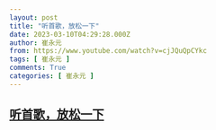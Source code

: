 ```yaml
---
layout: post
title: "听首歌，放松一下"
date: 2023-03-10T04:29:28.000Z
author: 崔永元
from: https://www.youtube.com/watch?v=cjJQuQpCYkc
tags: [ 崔永元 ]
comments: True
categories: [ 崔永元 ]
---
```

<!--1678422568000-->
[听首歌，放松一下](https://www.youtube.com/watch?v=cjJQuQpCYkc)
------

<div>

</div>
